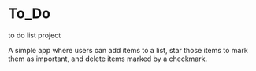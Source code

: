 # To_Do
 to do list project

A simple app where users can add items to a list, star those items to mark them as important, and delete items marked by a checkmark.

